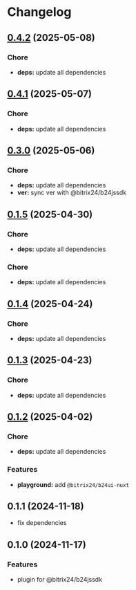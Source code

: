 # Changelog

## [0.4.2](https://github.com/bitrix24/b24jssdk-nuxt/compare/v0.4.1...v0.4.2) (2025-05-08)

### Chore

* **deps:** update all dependencies

## [0.4.1](https://github.com/bitrix24/b24jssdk-nuxt/compare/v0.3.0...v0.4.1) (2025-05-07)

### Chore

* **deps:** update all dependencies

## [0.3.0](https://github.com/bitrix24/b24jssdk-nuxt/compare/v0.1.5...v0.3.0) (2025-05-06)

### Chore

* **deps:** update all dependencies
* **ver:** sync ver with @bitrix24/b24jssdk

## [0.1.5](https://github.com/bitrix24/b24jssdk-nuxt/compare/v0.1.4...v0.1.5) (2025-04-30)

### Chore

* **deps:** update all dependencies

### Chore

* **deps:** update all dependencies

## [0.1.4](https://github.com/bitrix24/b24jssdk-nuxt/compare/v0.1.3...v0.1.4) (2025-04-24)

### Chore

* **deps:** update all dependencies

## [0.1.3](https://github.com/bitrix24/b24jssdk-nuxt/compare/v0.1.2...v0.1.3) (2025-04-23)

### Chore

* **deps:** update all dependencies

## [0.1.2](https://github.com/bitrix24/b24jssdk-nuxt/compare/v0.1.1...v0.1.2) (2025-04-02)

### Chore

* **deps:** update all dependencies

### Features

* **playground:** add `@bitrix24/b24ui-nuxt`

## 0.1.1 (2024-11-18)

- fix dependencies

## 0.1.0 (2024-11-17)

### Features

- plugin for @bitrix24/b24jssdk
